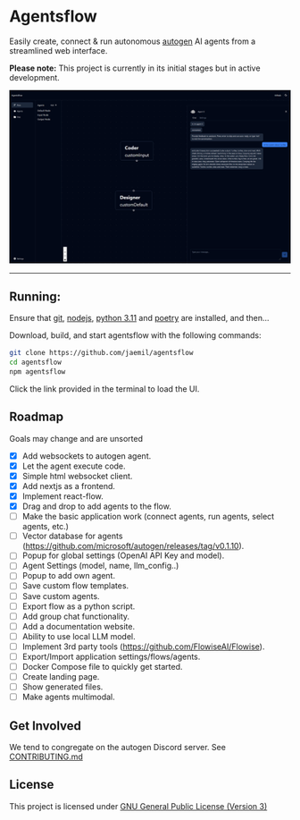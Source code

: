 # Agentsflow

Easily create, connect & run autonomous [autogen](https://github.com/microsoft/autogen) AI agents from a streamlined web interface.

**Please note:** This project is currently in its initial stages but in active development.

![AgentFlow Design](docs/images/design.png)

---

## Running:

Ensure that [git](https://cli.github.com), [nodejs](https://nodejs.org/de/download), [python 3.11](https://www.python.org/downloads/) and [poetry](https://python-poetry.org/docs/) are installed, and then...

Download, build, and start agentsflow with the following commands:

```bash
git clone https://github.com/jaemil/agentsflow
cd agentsflow
npm agentsflow
```

Click the link provided in the terminal to load the UI.

## Roadmap

Goals may change and are unsorted

- [x] Add websockets to autogen agent.
- [x] Let the agent execute code.
- [x] Simple html websocket client.
- [x] Add nextjs as a frontend.
- [x] Implement react-flow.
- [x] Drag and drop to add agents to the flow.
- [ ] Make the basic application work (connect agents, run agents, select agents, etc.)
- [ ] Vector database for agents (https://github.com/microsoft/autogen/releases/tag/v0.1.10).
- [ ] Popup for global settings (OpenAI API Key and model).
- [ ] Agent Settings (model, name, llm_config..)
- [ ] Popup to add own agent.
- [ ] Save custom flow templates.
- [ ] Save custom agents.
- [ ] Export flow as a python script.
- [ ] Add group chat functionality.
- [ ] Add a documentation website.
- [ ] Ability to use local LLM model.
- [ ] Implement 3rd party tools (https://github.com/FlowiseAI/Flowise).
- [ ] Export/Import application settings/flows/agents.
- [ ] Docker Compose file to quickly get started.
- [ ] Create landing page.
- [ ] Show generated files.
- [ ] Make agents multimodal.

## Get Involved

We tend to congregate on the autogen Discord server. See [CONTRIBUTING.md](CONTRIBUTING.md)

## License

This project is licensed under [GNU General Public License (Version 3)](LICENSE.md)
